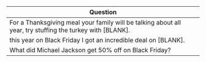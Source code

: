 Question |
--- |
For a Thanksgiving meal your family will be talking about all year, try stuffing the turkey with [BLANK]. |
this year on Black Friday I got an incredible deal on [BLANK]. |
What did Michael Jackson get 50% off on Black Friday? |
